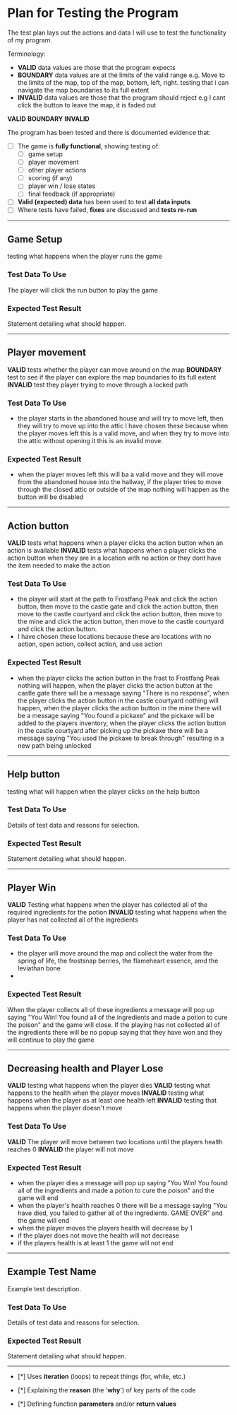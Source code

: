 # Plan for Testing the Program

The test plan lays out the actions and data I will use to test the functionality of my program.

Terminology:

- **VALID** data values are those that the program expects
- **BOUNDARY** data values are at the limits of the valid range e.g. Move to the limits of the map, top of the map, bottom, left, right. testing that i can navigate the map boundaries to its full extent
- **INVALID** data values are those that the program should reject e.g I cant click the button to leave the map, it is faded out



**VALID**
**BOUNDARY**
**INVALID**

The program has been tested and there is documented evidence that:
- [ ] The game is **fully functional**, showing testing of:
    - [ ] game setup
    - [ ] player movement
    - [ ] other player actions
    - [ ] scoring (if any)
    - [ ] player win / lose states
    - [ ] final feedback (if appropriate)
- [ ] **Valid (expected) data** has been used to test **all data inputs**
- [ ] Where tests have failed, **fixes** are discussed and **tests re-run**

---

## Game Setup

testing what happens when the player runs the game

### Test Data To Use

The player will click the run button to play the game

### Expected Test Result

Statement detailing what should happen.

---

## Player movement

**VALID** tests whether the player can move around on the map
**BOUNDARY** test to see if the player can explore the map boundaries to its full extent
**INVALID** test they player trying to move through a locked path

### Test Data To Use

- the player starts in the abandoned house and will try to move left, then they will try to move up into the attic
  I have chosen these because when the player moves left this is a valid move, 
  and when they try to move into the attic without opening it this is an invalid move.

### Expected Test Result

- when the player moves left this will ba a valid move and they will move from the abandoned house into the hallway, 
  if the player tries to move through the closed attic or outside of the map nothing will happen as the button will be disabled


---

## Action button

**VALID** tests what happens when a player clicks the action button when an action is available
**INVALID** tests what happens when a player clicks the action button when they are in a location with no action or they dont have the item needed to make the action

### Test Data To Use

- the player will start at the path to Frostfang Peak and click the action button, 
  then move to the castle gate and click the action button, 
  then move to the castle courtyard and click the action button, 
  then move to the mine and click the action button, 
  then move to the castle courtyard and click the action button.
- I have chosen these locations because these are locations with no action, open action, collect action, and use action

### Expected Test Result

- when the player clicks the action button in the frast to Frostfang Peak nothing will happen, 
  when the  player clicks the action button at the castle gate there will be a message saying "There is no response", 
  when the player clicks the action button in the castle courtyard nothing will happen, 
  when the player clicks the action button in the mine there will be a message saying "You found a pickaxe" and the pickaxe will be added to the players inventory, 
  when the player clicks the action button in the castle courtyard after picking up the pickaxe there will be a message saying "You used the pickaxe to break through" resulting in a new path being unlocked

---

## Help button

testing what will happen when the player clicks on the help button

### Test Data To Use

Details of test data and reasons for selection.

### Expected Test Result

Statement detailing what should happen.

---

## Player Win

**VALID** Testing what happens when the player has collected all of the required ingredients for the potion
**INVALID** testing what happens when the player has not collected all of the ingredients

### Test Data To Use

- the player will move around the map and collect the water from the spring of life, 
  the frostsnap berries, the flameheart essence, amd the leviathan bone
-

### Expected Test Result

When the player collects all of these ingredients a message will 
pop up saying "You Win! You found all of the ingredients and made a potion to cure the poison"
and the game will close.
If the playing has not collected all of the ingredients there will be no popup saying that they have
won and they will continue to play the game

---

## Decreasing health and Player Lose

**VALID** testing what happens when the player dies
**VALID** testing what happens to the health when the player moves
**INVALID** testing what happens when the player as at least one health left
**INVALID** testing that happens when the player doesn't move

### Test Data To Use

**VALID** The player will move between two locations until the players health reaches 0
**INVALID** the player will not move

### Expected Test Result

- when the player dies a message will pop up saying "You Win! You found all of the ingredients and made a potion to cure the poison" and the game will end
- when the player's health reaches 0 there will be a message saying "You have died, you failed to gather all of the ingredients. GAME OVER" and the game will end
- when the player moves the players health will decrease by 1
- if the player does not move the health will not decrease
- if the players health is at least 1 the game will not end

---

## Example Test Name

Example test description.

### Test Data To Use

Details of test data and reasons for selection.

### Expected Test Result

Statement detailing what should happen.

---


- [*] Uses **iteration** (loops) to repeat things (for, while, etc.)

- [*] Explaining the **reason** (the '**why**') of key parts of the code
- [*] Defining function **parameters** and/or **return values**






